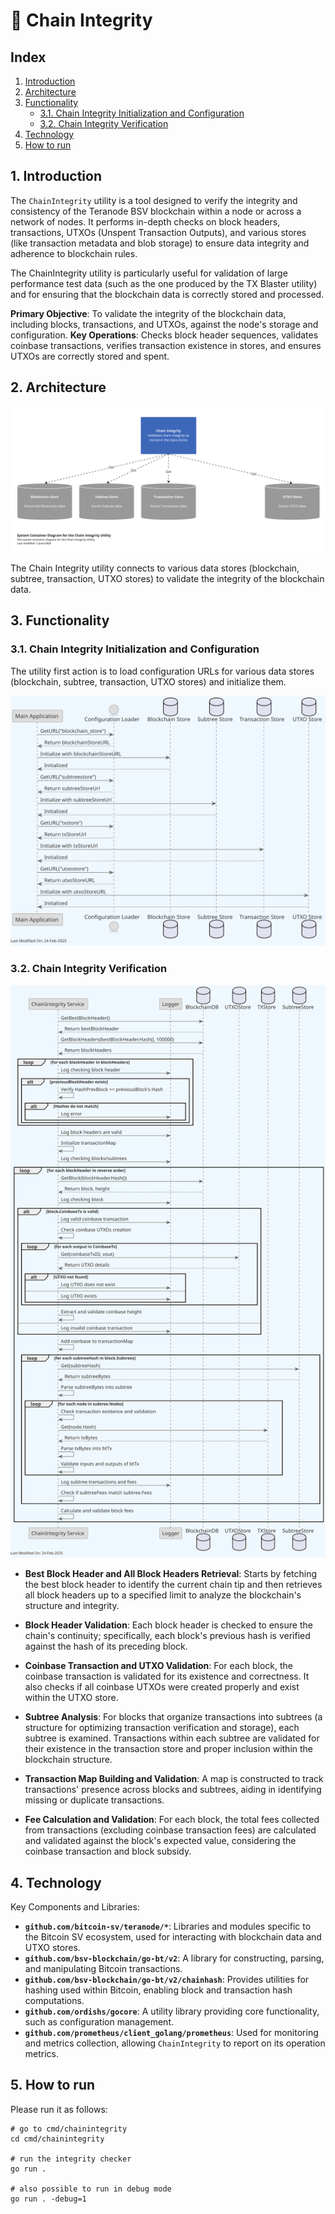 #  🔎 Chain Integrity

## Index

1. [Introduction](#1-introduction)
2. [Architecture](#2-architecture)
3. [Functionality](#3-functionality)
    - [3.1. Chain Integrity Initialization and Configuration](#31-chain-integrity-initialization-and-configuration)
    - [3.2. Chain Integrity Verification](#32-chain-integrity-verification)
4. [Technology](#4-technology)
5. [How to run](#5-how-to-run)

## 1. Introduction

The `ChainIntegrity` utility is a tool designed to verify the integrity and consistency of the Teranode BSV blockchain within a node or across a network of nodes. It performs in-depth checks on block headers, transactions, UTXOs (Unspent Transaction Outputs), and various stores (like transaction metadata and blob storage) to ensure data integrity and adherence to blockchain rules.

The ChainIntegrity utility is particularly useful for validation of large performance test data (such as the one produced by the TX Blaster utility) and for ensuring that the blockchain data is correctly stored and processed.

**Primary Objective**: To validate the integrity of the blockchain data, including blocks, transactions, and UTXOs, against the node's storage and configuration.
**Key Operations**: Checks block header sequences, validates coinbase transactions, verifies transaction existence in stores, and ensures UTXOs are correctly stored and spent.

## 2. Architecture

![Chain_Integrity_Container_Diagram.png](img/Chain_Integrity_Container_Diagram.png)

The Chain Integrity utility connects to various data stores (blockchain, subtree, transaction, UTXO stores) to validate the integrity of the blockchain data.

## 3. Functionality

### 3.1. Chain Integrity Initialization and Configuration

The utility first action is to load configuration URLs for various data stores (blockchain, subtree, transaction, UTXO stores) and initialize them.

![chain_integrity_init.svg](img/plantuml/chain_integrity_init.svg)


### 3.2. Chain Integrity Verification

![chain_integrity_tests.svg](img/plantuml/chain_integrity_tests.svg)


- **Best Block Header and All Block Headers Retrieval**: Starts by fetching the best block header to identify the current chain tip and then retrieves all block headers up to a specified limit to analyze the blockchain's structure and integrity.

- **Block Header Validation**: Each block header is checked to ensure the chain's continuity; specifically, each block's previous hash is verified against the hash of its preceding block.

- **Coinbase Transaction and UTXO Validation**: For each block, the coinbase transaction is validated for its existence and correctness. It also checks if all coinbase UTXOs were created properly and exist within the UTXO store.

- **Subtree Analysis**: For blocks that organize transactions into subtrees (a structure for optimizing transaction verification and storage), each subtree is examined. Transactions within each subtree are validated for their existence in the transaction store and proper inclusion within the blockchain structure.

- **Transaction Map Building and Validation**: A map is constructed to track transactions' presence across blocks and subtrees, aiding in identifying missing or duplicate transactions.

- **Fee Calculation and Validation**: For each block, the total fees collected from transactions (excluding coinbase transaction fees) are calculated and validated against the block's expected value, considering the coinbase transaction and block subsidy.


## 4. Technology

Key Components and Libraries:

- **`github.com/bitcoin-sv/teranode/*`**: Libraries and modules specific to the Bitcoin SV ecosystem, used for interacting with blockchain data and UTXO stores.
- **`github.com/bsv-blockchain/go-bt/v2`**: A library for constructing, parsing, and manipulating Bitcoin transactions.
- **`github.com/bsv-blockchain/go-bt/v2/chainhash`**: Provides utilities for hashing used within Bitcoin, enabling block and transaction hash computations.
- **`github.com/ordishs/gocore`**: A utility library providing core functionality, such as configuration management.
- **`github.com/prometheus/client_golang/prometheus`**: Used for monitoring and metrics collection, allowing `ChainIntegrity` to report on its operation metrics.


## 5. How to run

Please run it as follows:

```shell
# go to cmd/chainintegrity
cd cmd/chainintegrity

# run the integrity checker
go run .

# also possible to run in debug mode
go run . -debug=1
```
